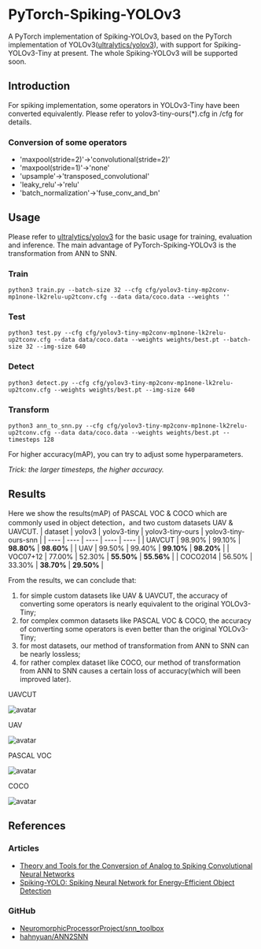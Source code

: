 # PyTorch-Spiking-YOLOv3
A PyTorch implementation of Spiking-YOLOv3, based on the PyTorch implementation of YOLOv3([ultralytics/yolov3](https://github.com/ultralytics/yolov3)), with support for Spiking-YOLOv3-Tiny at present. The whole Spiking-YOLOv3 will be supported soon.

## Introduction
For spiking implementation, some operators in YOLOv3-Tiny have been converted equivalently. Please refer to yolov3-tiny-ours(\*).cfg in /cfg for details.
### Conversion of some operators
+ 'maxpool(stride=2)'->'convolutional(stride=2)'
+ 'maxpool(stride=1)'->'none'
+ 'upsample'->'transposed_convolutional'
+ 'leaky_relu'->'relu'
+ 'batch_normalization'->'fuse_conv_and_bn'

## Usage
Please refer to [ultralytics/yolov3](https://github.com/ultralytics/yolov3) for the basic usage for training, evaluation and inference. The main advantage of PyTorch-Spiking-YOLOv3 is the transformation from ANN to SNN.
### Train
```
python3 train.py --batch-size 32 --cfg cfg/yolov3-tiny-mp2conv-mp1none-lk2relu-up2tconv.cfg --data data/coco.data --weights ''
```
### Test
```
python3 test.py --cfg cfg/yolov3-tiny-mp2conv-mp1none-lk2relu-up2tconv.cfg --data data/coco.data --weights weights/best.pt --batch-size 32 --img-size 640
```
### Detect
```
python3 detect.py --cfg cfg/yolov3-tiny-mp2conv-mp1none-lk2relu-up2tconv.cfg --weights weights/best.pt --img-size 640
```
### Transform
```
python3 ann_to_snn.py --cfg cfg/yolov3-tiny-mp2conv-mp1none-lk2relu-up2tconv.cfg --data data/coco.data --weights weights/best.pt --timesteps 128
```
For higher accuracy(mAP), you can try to adjust some hyperparameters.

*Trick: the larger timesteps, the higher accuracy.*

## Results
Here we show the results(mAP) of PASCAL VOC & COCO which are commonly used in object detection，and two custom datasets UAV & UAVCUT.
|  dataset  |  yolov3  |  yolov3-tiny  |  yolov3-tiny-ours  |  yolov3-tiny-ours-snn  |
|  ----  |  ----  |  ----  |  ----  |  ----  |
|  UAVCUT  |  98.90%  |  99.10%  |  **98.80%**  |  **98.60%**  |
|  UAV  |  99.50%  |  99.40%  |  **99.10%**  |  **98.20%**  |
|  VOC07+12  |  77.00%  |  52.30%  |  **55.50%**  |  **55.56%**  |
|  COCO2014  |  56.50%  |  33.30%  |  **38.70%**  |  **29.50%**  |

From the results, we can conclude that: 
1) for simple custom datasets like UAV & UAVCUT, the accuracy of converting some operators is nearly equivalent to the original YOLOv3-Tiny; 
2) for complex common datasets like PASCAL VOC & COCO, the accuracy of converting some operators is even better than the original YOLOv3-Tiny; 
3) for most datasets, our method of transformation from ANN to SNN can be nearly lossless;
4) for rather complex dataset like COCO, our method of transformation from ANN to SNN causes a certain loss of accuracy(which will been improved later).

UAVCUT

![avatar](/assets/uavcut.png)

UAV

![avatar](/assets/uav.png)

PASCAL VOC

![avatar](/assets/voc.jpg)

COCO

![avatar](/assets/coco.jpg)

## References
### Articles
+ [Theory and Tools for the Conversion of Analog to Spiking Convolutional Neural Networks](https://arxiv.org/abs/1612.04052)
+ [Spiking-YOLO: Spiking Neural Network for Energy-Efficient Object Detection](https://arxiv.org/abs/1903.06530)
### GitHub
+ [NeuromorphicProcessorProject/snn_toolbox](https://github.com/NeuromorphicProcessorProject/snn_toolbox)
+ [hahnyuan/ANN2SNN](http://git.wildz.cn/hahnyuan/ANN2SNN)
